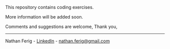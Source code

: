 This repository contains coding exercises.

More information will be added soon.

Comments and suggestions are welcome,
Thank you,

---

Nathan Ferig - [LinkedIn](https://www.linkedin.com/in/nathanferig/ "LinkedIn") - nathan.ferig@gmail.com